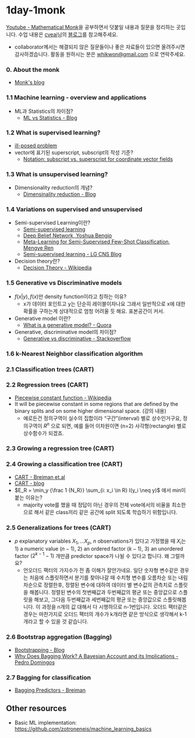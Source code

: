 # 1day-1monk
[Youtube - Mathematical Monk](https://www.youtube.com/playlist?list=PLD0F06AA0D2E8FFBA)을 공부하면서 덧붙일 내용과 질문을 정리하는 곳입니다. 수업 내용은 [cveai](https://github.com/cveai)님의 [블로그](https://cveai.github.io/notes/2018/03/08/mm-ml.html)를 참고해주세요. 
- collaborator께서는 해결되지 않은 질문들이나 좋은 자료들이 있으면 올려주시면 감사하겠습니다. 활동을 원하시는 분은 whikwon@gmail.com 으로 연락주세요. 

### 0. About the monk
- [Monk's blog](http://jwmi.github.io/background.html)
### 1.1 Machine learning - overview and applications
- ML과 Statistics의 차이점?
	- [ML vs Statistics - Blog](https://svds.com/machine-learning-vs-statistics/)
### 1.2 What is supervised learning?
- [ill-posed problem](https://en.m.wikipedia.org/wiki/Well-posed_problem)
- vector에 표기된 superscript, subscript의 작성 기준?
	- [Notation: subscript vs. superscript for coordinate vector fields](https://math.stackexchange.com/questions/552347/notation-subscript-vs-superscript-for-coordinate-vector-fields)
### 1.3 What is unsupervised learning?
- Dimensionality reduction의 개념? 
	- [Dimensinality reduction - Blog](http://sanghyukchun.github.io/72/)
### 1.4 Variations on supervised and unsupervised
- Semi-supervised Learning이란?
	- [Semi-supervised learning](https://mitpress.mit.edu/sites/default/files/titles/content/9780262033589_sch_0001.pdf)
	- [Deep Belief Network, Yoshua Bengio](http://www.iro.umontreal.ca/~lisa/pointeurs/dbn_supervised_tr1282.pdf)
	- [Meta-Learning for Semi-Supervised Few-Shot Classification, Mengye Ren](https://arxiv.org/abs/1803.00676)
	- [Semi-supervised learning - LG CNS Blog](http://blog.lgcns.com/1666)
- Decision theory란? 
	- [Decision Theory - Wikipedia](https://ko.m.wikipedia.org/wiki/결정이론)
### 1.5 Generative vs Discriminative models
- $f(x|y), f(x)$만 density function이라고 칭하는 이유?
	- x가 데이터 포인트고 y는 단순히 레이블이자나요 그래서 일반적으로 x에 대한 확률을 구하는게 상대적으로 엄청 어려울 듯 해요. 표본공간이 커서.
- Generative model 이란?
	- [What is a generative model? - Quora](https://www.quora.com/What-is-a-generative-model)
- Generative, discriminative model의 차이점? 
	- [Generative vs discriminative - Stackoverflow](https://stackoverflow.com/questions/879432/what-is-the-difference-between-a-generative-and-discriminative-algorithm)
### 1.6 k-Nearest Neighbor classification algorithm
### 2.1 Classification trees (CART)
### 2.2 Regression trees (CART)
- [Piecewise constant function - Wikipedia](https://en.m.wikipedia.org/wiki/Step_function)
- It will be piecewise constant in some regions that are defined by the binary splits and on some higher dimensional space. (강의 내용) 
	- 예로든건 정의구역이 실수의 집합이라 “구간”(interval) 별로 상수인거구요, 정의구역이 $R^n$ 으로 되면, 예를 들어 이차원이면 (n=2) 사각형(rectangle) 별로 상수함수가 되겠죠.
### 2.3 Growing a regression tree (CART)
### 2.4 Growing a classification tree (CART)
- [CART - Breiman et.al](https://rafalab.github.io/pages/649/section-11.pdf)
- [CART - blog](https://machinelearningmastery.com/classification-and-regression-trees-for-machine-learning/)
- $E_R = \min_y {\frac 1 {N_R}} \sum_{i: x_i \in R} I(y_i \neq y)$ 에서 min이 붙는 이유는?
	- majority vote를 했을 때 정답이 아닌 경우의 전체 vote에서의 비율을 최소한으로 해서 같은 class끼리 같은 공간에 split 되도록 학습하기 위함입니다. 
### 2.5 Generalizations for trees (CART)
- $p$ explanatory variables $X_1, ... X_p$, $n$ observations가 있다고 가정했을 때 $X_i$는 1) a  numeric value ($n - 1$), 2) an ordered factor ($k - 1$), 3) an unordered factor ($2^{k-1} - 1$) 개만큼 predictor space가 나뉠 수 있다고 합니다. 왜 그럴까요?
	- 언오더드 팩터의 가지수가 전 좀 이해가 잘안가네요. 일단 숫자형 변수같은 경우는 처음에 스플릿하면서 분기를 찾아나갈 때 수치형 변수를 오름차순 또는 내림차순으로 정렬한후, 정렬된 변수에 대하여 데이터 별 변수값의 관측치로 스플릿을 해봅니다. 정렬된 변수의 첫번째값과 두번째값의 평균 또는 중앙값으로 스플릿을 해보고, 그다음 두번째값과 세번째깂의 평균 또는 중앙값으로 스플릿해봅니다. 이 과정을 n개의 값 대해서 다 시행하므로 n-1번입니다. 오더드 팩터같은 경우는 마찬가지로 오더드 팩터의 개수가 k개라면 같은 방식으로 생각해서 k-1개라고 할 수 있을 것 같습니다.
### 2.6 Bootstrap aggregation (Bagging)
- [Bootstrapping - Blog](https://learningcarrot.wordpress.com/2015/11/12/%EB%B6%80%ED%8A%B8%EC%8A%A4%ED%8A%B8%EB%9E%A9%EC%97%90-%EB%8C%80%ED%95%98%EC%97%AC-bootstrapping/)
- [Why Does Bagging Work? A Bayesian Account and its Implications - Pedro Domingos](https://homes.cs.washington.edu/~pedrod/papers/kdd97.pdf)
### 2.7 Bagging for classification
- [Bagging Predictors - Breiman](https://www.stat.berkeley.edu/~breiman/bagging.pdf)

## Other resources
- Basic ML implementation: https://github.com/zotroneneis/machine_learning_basics
